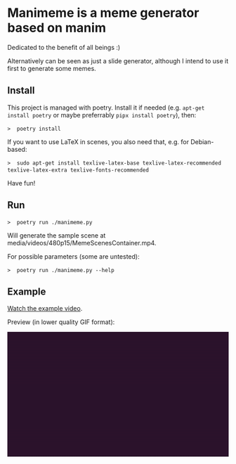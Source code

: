 # Manimeme is a meme generator based on manim

Dedicated to the benefit of all beings :)

Alternatively can be seen as just a slide generator, although I intend to use it first to generate some memes.


## Install

This project is managed with poetry. Install it if needed (e.g. `apt-get install poetry` or maybe preferrably `pipx install poetry`), then:

```
>  poetry install
```

If you want to use LaTeX in scenes, you also need that, e.g. for Debian-based:

```
>  sudo apt-get install texlive-latex-base texlive-latex-recommended texlive-latex-extra texlive-fonts-recommended
```

Have fun!

## Run

```
>  poetry run ./manimeme.py
```

Will generate the sample scene at media/videos/480p15/MemeScenesContainer.mp4.

For possible parameters (some are untested):

```
>  poetry run ./manimeme.py --help
```

## Example

[Watch the example video](https://github.com/flancian/manimeme/raw/refs/heads/main/example.mp4).

Preview (in lower quality GIF format):

<img src="https://github.com/flancian/manimeme/raw/refs/heads/main/example.gif">
